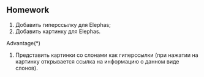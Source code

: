 ##  Homework

1. Добавить гиперссылку для Elephas;
2. Добавить картинку для Elephas.

Advantage(*)
1. Представить картинки со слонами как гиперссылки (при нажатии на картинку открывается ссылка на информацию о данном виде слонов).